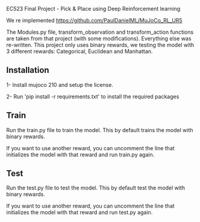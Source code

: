 EC523 Final Project - Pick & Place using Deep Reinforcement learning

We re implemented https://github.com/PaulDanielML/MuJoCo_RL_UR5 

The Modules.py file, transform_observation and transform_action functions are taken from that project (with some modifications). Everything else was re-written. This project only uses binary rewards, we testing the model with 3 different rewards: Categorical, Euclidean and Manhattan.

## Installation

1- Install mujoco 210 and setup the license.

2- Run 'pip install -r requirements.txt' to install the required packages

## Train

Run the train.py file to train the model. This by default trains the model with binary rewards.

If you want to use another reward, you can uncomment the line that initializes the model with that reward and run train.py again.


## Test

Run the test.py file to test the model. This by default test the model with binary rewards.

If you want to use another reward, you can uncomment the line that initializes the model with that reward and run test.py again.


